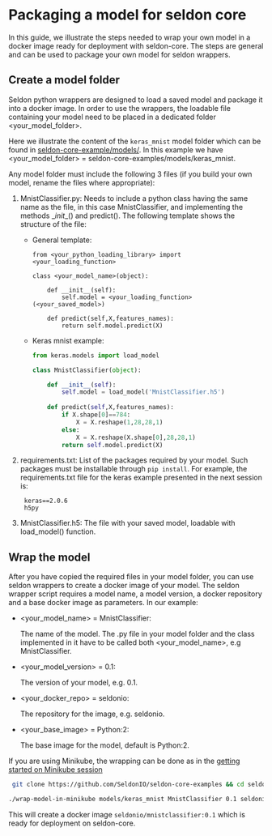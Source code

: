# Packaging a model for seldon core
In this guide, we illustrate the steps needed to wrap your own model in a docker image ready for deployment with seldon-core. 
The steps are general and can be used to package your own model for seldon wrappers.

## Create a model folder

Seldon python wrappers are designed to load a saved model and package it into a docker image. In order to use the wrappers, the loadable file containing your model need to be placed in a dedicated folder \<your_model_folder>.

Here we illustrate the content of the ```keras_mnist``` model folder which can be found in [seldon-core-example/models/](link_to_github). In this example we have \<your_model_folder> = seldon-core-examples/models/keras_mnist.

Any model folder must include the following 3 files (if you build your own model, rename the files where appropriate):
1. MnistClassifier.py: Needs to include a python class having the same name as the file, in this case MnistClassifier, and implementing the  methods \__init__()  and predict(). The following template shows the structure of the file:
    * General template:
        ```pytho
        from <your_python_loading_library> import <your_loading_function>
            
        class <your_model_name>(object):

            def __init__(self):
                self.model = <your_loading_function>(<your_saved_model>)
				  
            def predict(self,X,features_names):
                return self.model.predict(X)
        ```
    * Keras mnist example:
        ```python
        from keras.models import load_model
	    
        class MnistClassifier(object):
	    
            def __init__(self):
                self.model = load_model('MnistClassifier.h5')
		    
            def predict(self,X,features_names):
                if X.shape[0]==784:
                    X = X.reshape(1,28,28,1)
                else:
                    X = X.reshape(X.shape[0],28,28,1)
                return self.model.predict(X)
        ```
2. requirements.txt: List of the packages required by your model. Such packages must be installable through ```pip install```. For example,   the requirements.txt file for the keras example presented in the next session is:
	
        keras==2.0.6 
        h5py
 	    	
3. MnistClassifier.h5: The file with your saved model, loadable with load_model() function. 

## Wrap the model

After you have copied the required files in your model folder, you can use seldon wrappers to create a docker image of your model. The seldon wrapper script requires  a model name, a model version, a docker repository and a base docker image as parameters. In our example: 
	
* \<your_model_name> = MnistClassifier: 

    The name of the model.  The .py file in your model folder and the class implemented in it have to be called both \<your_model_name>, e.g MnistClassifier.

* \<your_model_version> = 0.1: 

    The version of your model, e.g.  0.1.

* \<your_docker_repo> = seldonio: 

    The repository for the image, e.g. seldonio.

* \<your_base_image> = Python:2: 
    
    The base image for the model, default is Python:2.

If you are using Minikube, the wrapping can be done as in the [getting started on Minikube session](link)

```bash
 git clone https://github.com/SeldonIO/seldon-core-examples && cd seldon-core-example 
```
```bash 
./wrap-model-in-minikube models/keras_mnist MnistClassifier 0.1 seldonio --force
```

This will create a docker image ```seldonio/mnistclassifier:0.1``` which is ready for deployment on seldon-core.